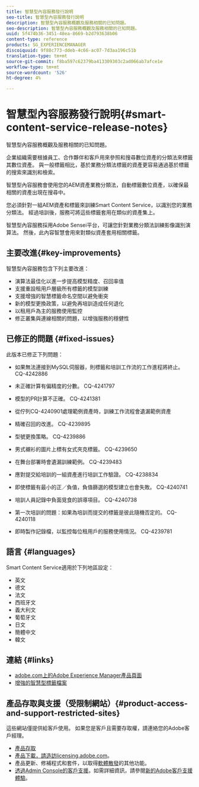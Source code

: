 ```yaml
---
title: 智慧型內容服務發行說明
seo-title: 智慧型內容服務發行說明
description: 智慧型內容服務概觀及服務相關的已知問題。
seo-description: 智慧型內容服務概觀及服務相關的已知問題。
uuid: 5f474b36-3451-48ea-8669-b2d793638b06
content-type: reference
products: SG_EXPERIENCEMANAGER
discoiquuid: 9f88c773-ddeb-4c66-ac07-7d3aa196c51b
translation-type: tm+mt
source-git-commit: f8ba597c62379ba413309303c2ad066ab7afce1e
workflow-type: tm+mt
source-wordcount: '526'
ht-degree: 4%

---
```



# 智慧型內容服務發行說明{#smart-content-service-release-notes}

智慧型內容服務概觀及服務相關的已知問題。

企業組織需要根據員工、合作夥伴和客戶用來參照和搜尋數位資產的分類法來標籤其數位資產。 與一般標籤相比，基於業務分類法標籤的資產更容易通過基於標籤的搜索來識別和檢索。

智慧型內容服務會使用您的AEM資產業務分類法，自動標籤數位資產，以確保最相關的資產出現在搜尋中。

您必須針對一組AEM資產和標籤來訓練Smart Content Service，以識別您的業務分類法。 經過培訓後，服務可將這些標籤套用在類似的資產集上。

智慧型內容服務採用Adobe Sensei平台，可讓您針對業務分類法訓練影像識別演算法。 然後，此內容智慧會用來對類似資產套用相關標籤。

## 主要改進{#key-improvements}

智慧型內容服務包含下列主要改進：

* 演算法最佳化以進一步提高模型精度、召回率值
* 支援重設租用戶層級所有標籤的模型訓練
* 支援增強的智慧標籤命名空間以避免衝突
* 新的模型更換政策，以避免再培訓造成任何退化
* 以租用戶為主的服務使用監控
* 修正叢集與連線相關的問題，以增強服務的穩健性

## 已修正的問題 {#fixed-issues}

此版本已修正下列問題：

* 如果無法連接到MySQL伺服器，則標籤和培訓工作流的工作進程將終止。 CQ-4242886

* 未正確計算有偏精度的分數。 CQ-4241797

* 模型的PR計算不正確。 CQ-4241381

* 從佇列CQ-4240901處理範例資產時，訓練工作流程會遺漏範例資產

* 精確召回的改進。 CQ-4239895

* 型號更換策略。 CQ-4239886

* 男式襯衫的圖片上標有女式夾克標籤。 CQ-4239650

* 在舞台部署時會遺漏訓練範例。 CQ-4239483

* 應對提交給培訓的一組資產進行培訓工作驗證。 CQ-4238834

* 即使標籤有最小的正／負值，負值篩選的模型建立也會失敗。 CQ-4240741

* 培訓人員記錄中負面覓食的誤導項目。 CQ-4240738

* 第一次培訓的問題：如果為培訓而提交的標籤是彼此隨機否定的。 CQ-4240118

* 即時製作記錄檔，以監控每位租用戶的服務使用情況。 CQ-4239781

## 語言 {#languages}

Smart Content Service適用於下列地區設定：

* 英文
* 德文
* 法文
* 西班牙文
* 義大利文
* 葡萄牙文
* 日文
* 簡體中文
* 韓文

## 連結 {#links}

* [adobe.com上的Adobe Experience Manager產品頁面](https://www.adobe.com/marketing-cloud/experience-manager.html)
* [增強的智慧型標籤檔案](/help/assets/enhanced-smart-tags.md)

## 產品存取與支援（受限制網站）{#product-access-and-support-restricted-sites}

這些網站僅提供給客戶使用。 如果您是客戶且需要存取權，請連絡您的Adobe客戶經理。

* [產品存取](https://login.marketing.adobe.com)
* [產品下載，請造訪licensing.adobe.com](https://licensing.adobe.com/)。
* 產品更新、修補程式和套件，以取得[軟體散發](https://experience.adobe.com/#/downloads/content/software-distribution/en/aem.html)的其他功能。
* [透過Admin Console的客戶支援](https://adminconsole.adobe.com/)。如需詳細資訊，請參閱[新的Adobe客戶支援體驗](https://docs.adobe.com/content/help/en/customer-one/using/home.html)。
